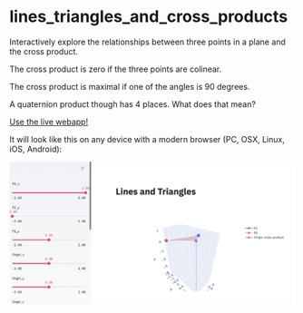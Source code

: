 # lines_triangles_and_cross_products 

Interactively explore the relationships
between three points in a plane and the cross product.

The cross product is zero if the three points are colinear.

The cross product is maximal if one of the angles is 90 degrees.

A quaternion product though has 4 places. What does that mean?

[Use the live webapp!](https://share.streamlit.io/dougsweetser/lines_triangles_and_cross_products/webapp__lines_triangles_cross.py)

It will look like this on any device with a modern browser (PC, OSX, Linux, iOS, Android):

![webapp](webapp__lines_triangles_and_cross_products.png)
